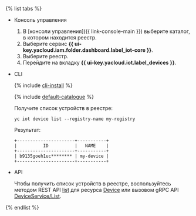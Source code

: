 {% list tabs %}

- Консоль управления

	1. В [консоли управления]({{ link-console-main }}) выберите каталог, в котором находится реестр.
	1. Выберите сервис **{{ ui-key.yacloud.iam.folder.dashboard.label_iot-core }}**.
	1. Выберите реестр.
	1. Перейдите на вкладку **{{ ui-key.yacloud.iot.label_devices }}**.

- CLI
  
	{% include [cli-install](../cli-install.md) %}

	{% include [default-catalogue](../default-catalogue.md) %}

	Получите список устройств в реестре:

	```
	yc iot device list --registry-name my-registry
	```

	Результат:
	
	```
	+----------------------+-----------+
	|          ID          |   NAME    |
	+----------------------+-----------+
	| b9135goeh1uc******** | my-device |
	+----------------------+-----------+
	```

- API

    Чтобы получить список устройств в реестре, воспользуйтесь методом REST API [list](../../iot-core/api-ref/Device/list.md) для ресурса [Device](../../iot-core/api-ref/Device/index.md) или вызовом gRPC API [DeviceService/List](../../iot-core/api-ref/grpc/device_service.md#List).

{% endlist %}